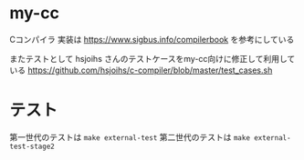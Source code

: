 # my-cc

Cコンパイラ
実装は https://www.sigbus.info/compilerbook を参考にしている

またテストとして hsjoihs さんのテストケースをmy-cc向けに修正して利用している
https://github.com/hsjoihs/c-compiler/blob/master/test_cases.sh

# テスト
第一世代のテストは `make external-test`
第二世代のテストは `make external-test-stage2`


